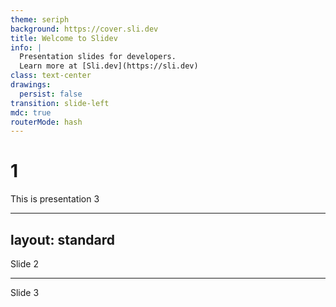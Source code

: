 ```yaml
---
theme: seriph
background: https://cover.sli.dev
title: Welcome to Slidev
info: |
  Presentation slides for developers.
  Learn more at [Sli.dev](https://sli.dev)
class: text-center
drawings:
  persist: false
transition: slide-left
mdc: true
routerMode: hash
---
```


# 1

This is presentation 3

---
layout: standard
---

Slide 2

---

Slide 3
